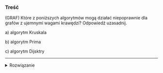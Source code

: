 ### Treść
(GRAF)
Które z poniższych algorytmów mogą działać niepoprawnie dla grafów z
ujemnymi wagami krawędzi? Odpowiedź uzasadnij.

a)  algorytm Kruskala

b)  algorytm Prima

c)  algorytm Dijsktry

------
<details><summary>Rozwiązanie</summary>
<p>
    
a) Kruskala - działa dobrze

b) Prima - działa dobrze

c) Dijkstra - Jeżeli gdzieś w grafie występuje cykl o negatywnej wadze,
    to wszystkie drogi nie mają najkrótszej ścieżki. Algorytm może tego
    nie wykryć, bo nigdy nie wraca do wierzchołków już rozważonych, a
    cykl możemy znaleść dopiero pod koniec wykonania, dlatego zwróci
    jakieś wartości dla wierzchołków, a nie powinien.



